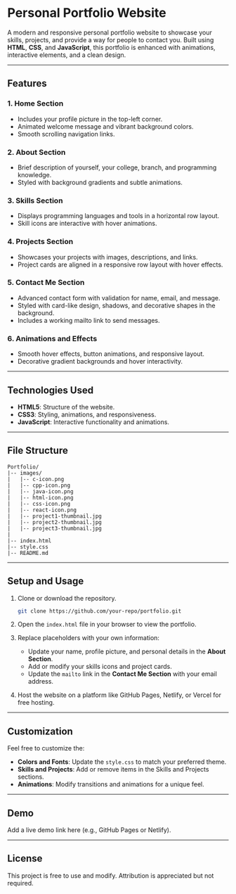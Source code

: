# Personal Portfolio Website

A modern and responsive personal portfolio website to showcase your skills, projects, and provide a way for people to contact you. Built using **HTML**, **CSS**, and **JavaScript**, this portfolio is enhanced with animations, interactive elements, and a clean design.

---

## Features

### 1. **Home Section**
- Includes your profile picture in the top-left corner.
- Animated welcome message and vibrant background colors.
- Smooth scrolling navigation links.

### 2. **About Section**
- Brief description of yourself, your college, branch, and programming knowledge.
- Styled with background gradients and subtle animations.

### 3. **Skills Section**
- Displays programming languages and tools in a horizontal row layout.
- Skill icons are interactive with hover animations.

### 4. **Projects Section**
- Showcases your projects with images, descriptions, and links.
- Project cards are aligned in a responsive row layout with hover effects.

### 5. **Contact Me Section**
- Advanced contact form with validation for name, email, and message.
- Styled with card-like design, shadows, and decorative shapes in the background.
- Includes a working mailto link to send messages.

### 6. **Animations and Effects**
- Smooth hover effects, button animations, and responsive layout.
- Decorative gradient backgrounds and hover interactivity.

---

## Technologies Used

- **HTML5**: Structure of the website.
- **CSS3**: Styling, animations, and responsiveness.
- **JavaScript**: Interactive functionality and animations.

---

## File Structure

```
Portfolio/
|-- images/
|   |-- c-icon.png
|   |-- cpp-icon.png
|   |-- java-icon.png
|   |-- html-icon.png
|   |-- css-icon.png
|   |-- react-icon.png
|   |-- project1-thumbnail.jpg
|   |-- project2-thumbnail.jpg
|   |-- project3-thumbnail.jpg
|
|-- index.html
|-- style.css
|-- README.md
```

---

## Setup and Usage

1. Clone or download the repository.
   ```bash
   git clone https://github.com/your-repo/portfolio.git
   ```
2. Open the `index.html` file in your browser to view the portfolio.

3. Replace placeholders with your own information:
   - Update your name, profile picture, and personal details in the **About Section**.
   - Add or modify your skills icons and project cards.
   - Update the `mailto` link in the **Contact Me Section** with your email address.

4. Host the website on a platform like GitHub Pages, Netlify, or Vercel for free hosting.

---

## Customization

Feel free to customize the:
- **Colors and Fonts**: Update the `style.css` to match your preferred theme.
- **Skills and Projects**: Add or remove items in the Skills and Projects sections.
- **Animations**: Modify transitions and animations for a unique feel.

---

## Demo

Add a live demo link here (e.g., GitHub Pages or Netlify).

---

## License

This project is free to use and modify. Attribution is appreciated but not required.
